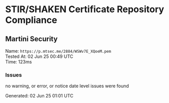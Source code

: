 # STIR/SHAKEN Certificate Repository Compliance

## Martini Security

Name: `https://p.mtsec.me/2884/WSWv7E_XQoeM.pem`\
Tested At: 02 Jun 25 00:49 UTC\
Time: 123ms

### Issues

no warning, or error, or notice date level issues were found

Generated: 02 Jun 25 01:01 UTC
